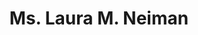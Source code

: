 ---
layout: layouts/profile.liquid
title: Ms. Laura M. Neiman
id: lauraneiman54
prefix: Ms.
first: Laura
middle: M.
last: Neiman
suffix: 
email: 
currentTitle: CEO & President
currentOrg: Neiman Brothers Company, Inc.
bio: Laura Neiman, President & CEO of Neiman Brothers Company, Inc., joined her family's business in the spring of 1997 immediately upon completion of her BA in Economics and Managerial Finance from Brandeis University. Ms. Neiman represents the third generation of her family who is dedicated to growing and continuing the 100+ year old business that manufactures, processes and distributes a full line of ingredients. Ms. Neiman has been instrumental in developing and expanding the market sectors in which Neiman Brothers operates and she has cultivated new opportunities in the ever changing food industry.<br /><br />Ms. Neiman is a member of Young Presidents’ Organization (YPO) and she sits on the Chicago Alumni Board of Brandeis University, the Alumni Board of the Francis W. Parker School and the Women’s Board of the University of Chicago Cancer Research Foundation. Ms. Neiman is also a member of The Economic Club of Chicago as well as The Chicago Network.<br /><br />Ms. Neiman lives in Chicago with her husband and two daughters.
linkedin: https://www.linkedin.com/in/laura-neiman-9a2a141/
tiktok: 
twitter: 
aboutme: 
insta: laura.neimanrifkin
orgURL: www.neimanbrothers.com
snapchat: 
personalURL: 
smallHeadshotURL: assets/images/headshots/IMG_6866_converted_scaled.avif
originalHeadshotURL: assets/images/headshots/IMG_6866_converted_scaled.avif
tags-experience: 
    - Business Development
    - Corporate Development
    - Governance
    - HR / Human Resources
    - P&L&#58; $0-$500M
    - Private Companies
    - Procurement
    - Supply Chain
    - Business Development
    - Corporate Development
    - Finance
    - Governance
    - HR / Human Resources
    - International
    - P&L&#58; $0-$500M
    - Private Companies
    - Procurement
    - Supply Chain
tags-current-industries: 
    - Agriculture, Forestry, Fishing and Hunting
    - Crop Production
    - Education and Health Services
    - Food Manufacturing
    - Goods-Producing Industries
    - Hospitality/Food Services
    - Manufacturing
    - Marketing/Sales
    - Merchant Wholesalers, Durable Goods
    - Miscellaneous Manufacturing
    - Supply Chain/Distribution/Logistics
    - Wholesale Trade
tags-current-position: 
    - VP / Vice President
tags-past-industries: 
    - Accommodation and Food Services
    - Educational Services
    - Food Manufacturing
    - Manufacturing
    - Miscellaneous Manufacturing
    - Religious, Grantmaking, Civic, Professional, and Similar Organizations
    - Transportation and Warehousing
    - Truck Transportation
    - Wholesale Trade
tags-past-position: 
    - CEO / Chief Executive Officer
    - President
tags-current-board-service: 
    - Nonprofit
tags-past-board-service: 
boards-current-corporate-private: 
boards-current-corporate-public: 
boards-current-nonprofit: 
    - U Chicago Cancer Research Foundation, Board Member
    - Francis W. Parker School Alumni Board, Chair Events Committee
boards-current-privateequity: 
boards-current-spac: 
boards-current-vc: 
boards-past-corporate-private: 
boards-past-corporate-public: 
boards-past-nonprofit: 
boards-past-privateequity: 
boards-past-spac: 
boards-past-vc: 
---